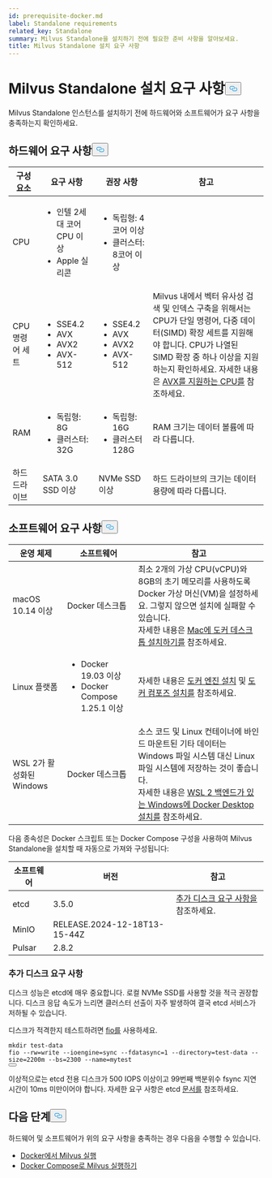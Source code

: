 ```yaml
---
id: prerequisite-docker.md
label: Standalone requirements
related_key: Standalone
summary: Milvus Standalone을 설치하기 전에 필요한 준비 사항을 알아보세요.
title: Milvus Standalone 설치 요구 사항
---
```

<h1 id="Requirements-for-Installing-Milvus-Standalone" class="common-anchor-header">Milvus Standalone 설치 요구 사항<button data-href="#Requirements-for-Installing-Milvus-Standalone" class="anchor-icon" translate="no">
      <svg translate="no"
        aria-hidden="true"
        focusable="false"
        height="20"
        version="1.1"
        viewBox="0 0 16 16"
        width="16"
      >
        <path
          fill="#0092E4"
          fill-rule="evenodd"
          d="M4 9h1v1H4c-1.5 0-3-1.69-3-3.5S2.55 3 4 3h4c1.45 0 3 1.69 3 3.5 0 1.41-.91 2.72-2 3.25V8.59c.58-.45 1-1.27 1-2.09C10 5.22 8.98 4 8 4H4c-.98 0-2 1.22-2 2.5S3 9 4 9zm9-3h-1v1h1c1 0 2 1.22 2 2.5S13.98 12 13 12H9c-.98 0-2-1.22-2-2.5 0-.83.42-1.64 1-2.09V6.25c-1.09.53-2 1.84-2 3.25C6 11.31 7.55 13 9 13h4c1.45 0 3-1.69 3-3.5S14.5 6 13 6z"
        ></path>
      </svg>
    </button></h1><p>Milvus Standalone 인스턴스를 설치하기 전에 하드웨어와 소프트웨어가 요구 사항을 충족하는지 확인하세요.</p>
<h2 id="Hardware-requirements" class="common-anchor-header">하드웨어 요구 사항<button data-href="#Hardware-requirements" class="anchor-icon" translate="no">
      <svg translate="no"
        aria-hidden="true"
        focusable="false"
        height="20"
        version="1.1"
        viewBox="0 0 16 16"
        width="16"
      >
        <path
          fill="#0092E4"
          fill-rule="evenodd"
          d="M4 9h1v1H4c-1.5 0-3-1.69-3-3.5S2.55 3 4 3h4c1.45 0 3 1.69 3 3.5 0 1.41-.91 2.72-2 3.25V8.59c.58-.45 1-1.27 1-2.09C10 5.22 8.98 4 8 4H4c-.98 0-2 1.22-2 2.5S3 9 4 9zm9-3h-1v1h1c1 0 2 1.22 2 2.5S13.98 12 13 12H9c-.98 0-2-1.22-2-2.5 0-.83.42-1.64 1-2.09V6.25c-1.09.53-2 1.84-2 3.25C6 11.31 7.55 13 9 13h4c1.45 0 3-1.69 3-3.5S14.5 6 13 6z"
        ></path>
      </svg>
    </button></h2><table>
<thead>
<tr><th>구성 요소</th><th>요구 사항</th><th>권장 사항</th><th>참고</th></tr>
</thead>
<tbody>
<tr><td>CPU</td><td><ul><li>인텔 2세대 코어 CPU 이상</li><li>Apple 실리콘</li></ul></td><td><ul><li>독립형: 4코어 이상</li><li>클러스터: 8코어 이상</li></ul></td><td></td></tr>
<tr><td>CPU 명령어 세트</td><td><ul><li>SSE4.2</li><li>AVX</li><li>AVX2</li><li>AVX-512</li></ul></td><td><ul><li>SSE4.2</li><li>AVX</li><li>AVX2</li><li>AVX-512</li></ul></td><td>Milvus 내에서 벡터 유사성 검색 및 인덱스 구축을 위해서는 CPU가 단일 명령어, 다중 데이터(SIMD) 확장 세트를 지원해야 합니다. CPU가 나열된 SIMD 확장 중 하나 이상을 지원하는지 확인하세요. 자세한 내용은 <a href="https://en.wikipedia.org/wiki/Advanced_Vector_Extensions#CPUs_with_AVX">AVX를 지원하는 CPU를</a> 참조하세요.</td></tr>
<tr><td>RAM</td><td><ul><li>독립형: 8G</li><li>클러스터: 32G</li></ul></td><td><ul><li>독립형: 16G</li><li>클러스터 128G</li></ul></td><td>RAM 크기는 데이터 볼륨에 따라 다릅니다.</td></tr>
<tr><td>하드 드라이브</td><td>SATA 3.0 SSD 이상</td><td>NVMe SSD 이상</td><td>하드 드라이브의 크기는 데이터 용량에 따라 다릅니다.</td></tr>
</tbody>
</table>
<h2 id="Software-requirements" class="common-anchor-header">소프트웨어 요구 사항<button data-href="#Software-requirements" class="anchor-icon" translate="no">
      <svg translate="no"
        aria-hidden="true"
        focusable="false"
        height="20"
        version="1.1"
        viewBox="0 0 16 16"
        width="16"
      >
        <path
          fill="#0092E4"
          fill-rule="evenodd"
          d="M4 9h1v1H4c-1.5 0-3-1.69-3-3.5S2.55 3 4 3h4c1.45 0 3 1.69 3 3.5 0 1.41-.91 2.72-2 3.25V8.59c.58-.45 1-1.27 1-2.09C10 5.22 8.98 4 8 4H4c-.98 0-2 1.22-2 2.5S3 9 4 9zm9-3h-1v1h1c1 0 2 1.22 2 2.5S13.98 12 13 12H9c-.98 0-2-1.22-2-2.5 0-.83.42-1.64 1-2.09V6.25c-1.09.53-2 1.84-2 3.25C6 11.31 7.55 13 9 13h4c1.45 0 3-1.69 3-3.5S14.5 6 13 6z"
        ></path>
      </svg>
    </button></h2><table>
<thead>
<tr><th>운영 체제</th><th>소프트웨어</th><th>참고</th></tr>
</thead>
<tbody>
<tr><td>macOS 10.14 이상</td><td>Docker 데스크톱</td><td>최소 2개의 가상 CPU(vCPU)와 8GB의 초기 메모리를 사용하도록 Docker 가상 머신(VM)을 설정하세요. 그렇지 않으면 설치에 실패할 수 있습니다. <br/>자세한 내용은 <a href="https://docs.docker.com/desktop/mac/install/">Mac에 도커 데스크톱 설치하기를</a> 참조하세요.</td></tr>
<tr><td>Linux 플랫폼</td><td><ul><li>Docker 19.03 이상</li><li>Docker Compose 1.25.1 이상</li></ul></td><td>자세한 내용은 <a href="https://docs.docker.com/engine/install/">도커 엔진 설치</a> 및 <a href="https://docs.docker.com/compose/install/">도커 컴포즈 설치를</a> 참조하세요.</td></tr>
<tr><td>WSL 2가 활성화된 Windows</td><td>Docker 데스크톱</td><td>소스 코드 및 Linux 컨테이너에 바인드 마운트된 기타 데이터는 Windows 파일 시스템 대신 Linux 파일 시스템에 저장하는 것이 좋습니다.<br/>자세한 내용은 <a href="https://docs.docker.com/desktop/windows/install/#wsl-2-backend">WSL 2 백엔드가 있는 Windows에 Docker Desktop 설치를</a> 참조하세요.</td></tr>
</tbody>
</table>
<p>다음 종속성은 Docker 스크립트 또는 Docker Compose 구성을 사용하여 Milvus Standalone을 설치할 때 자동으로 가져와 구성됩니다:</p>
<table>
<thead>
<tr><th>소프트웨어</th><th>버전</th><th>참고</th></tr>
</thead>
<tbody>
<tr><td>etcd</td><td>3.5.0</td><td><a href="#Additional-disk-requirements">추가 디스크 요구 사항을</a> 참조하세요.</td></tr>
<tr><td>MinIO</td><td>RELEASE.2024-12-18T13-15-44Z</td><td></td></tr>
<tr><td>Pulsar</td><td>2.8.2</td><td></td></tr>
</tbody>
</table>
<h3 id="Additional-disk-requirements" class="common-anchor-header">추가 디스크 요구 사항</h3><p>디스크 성능은 etcd에 매우 중요합니다. 로컬 NVMe SSD를 사용할 것을 적극 권장합니다. 디스크 응답 속도가 느리면 클러스터 선출이 자주 발생하여 결국 etcd 서비스가 저하될 수 있습니다.</p>
<p>디스크가 적격한지 테스트하려면 <a href="https://github.com/axboe/fio">fio를</a> 사용하세요.</p>
<pre><code translate="no" class="language-bash"><span class="hljs-built_in">mkdir</span> test-data
fio --rw=write --ioengine=<span class="hljs-built_in">sync</span> --fdatasync=1 --directory=test-data --size=2200m --bs=2300 --name=mytest
<button class="copy-code-btn"></button></code></pre>
<p>이상적으로는 etcd 전용 디스크가 500 IOPS 이상이고 99번째 백분위수 fsync 지연 시간이 10ms 미만이어야 합니다. 자세한 요구 사항은 etcd <a href="https://etcd.io/docs/v3.5/op-guide/hardware/#disks">문서를</a> 참조하세요.</p>
<h2 id="Whats-next" class="common-anchor-header">다음 단계<button data-href="#Whats-next" class="anchor-icon" translate="no">
      <svg translate="no"
        aria-hidden="true"
        focusable="false"
        height="20"
        version="1.1"
        viewBox="0 0 16 16"
        width="16"
      >
        <path
          fill="#0092E4"
          fill-rule="evenodd"
          d="M4 9h1v1H4c-1.5 0-3-1.69-3-3.5S2.55 3 4 3h4c1.45 0 3 1.69 3 3.5 0 1.41-.91 2.72-2 3.25V8.59c.58-.45 1-1.27 1-2.09C10 5.22 8.98 4 8 4H4c-.98 0-2 1.22-2 2.5S3 9 4 9zm9-3h-1v1h1c1 0 2 1.22 2 2.5S13.98 12 13 12H9c-.98 0-2-1.22-2-2.5 0-.83.42-1.64 1-2.09V6.25c-1.09.53-2 1.84-2 3.25C6 11.31 7.55 13 9 13h4c1.45 0 3-1.69 3-3.5S14.5 6 13 6z"
        ></path>
      </svg>
    </button></h2><p>하드웨어 및 소프트웨어가 위의 요구 사항을 충족하는 경우 다음을 수행할 수 있습니다.</p>
<ul>
<li><a href="/docs/ko/install_standalone-docker.md">Docker에서 Milvus 실행</a></li>
<li><a href="/docs/ko/install_standalone-docker-compose.md">Docker Compose로 Milvus 실행하기</a></li>
</ul>
